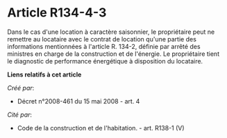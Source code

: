 # Article R134-4-3

Dans le cas d'une location à caractère saisonnier, le propriétaire peut ne remettre au locataire avec le contrat de location
qu'une partie des informations mentionnées à l'article R. 134-2, définie par arrêté des ministres en charge de la
construction et de l'énergie. Le propriétaire tient le diagnostic de performance énergétique à disposition du locataire.

**Liens relatifs à cet article**

_Créé par_:

  - Décret n°2008-461 du 15 mai 2008 - art. 4

_Cité par_:

  - Code de la construction et de l'habitation. - art. R138-1 (V)
